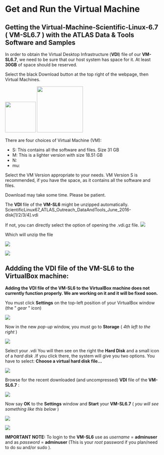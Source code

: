 # Get and Run the Virtual Machine


## Getting the Virtual-Machine-Scientific-Linux-6.7 ( **VM-SL6.7** ) with the **ATLAS Data & Tools Software and Samples**


In order to obtain the Virtual Desktop Infrastructure (**VDI**) file of our **VM-SL6.7**, we need to be sure that our host system has space for it.  At least **30GB** of space should be reserved.

Select the black Download button at the top right of the webpage, then Virtual Machines.  

<img src="./pictures/Download.jpg" width="100" />
<img src="./pictures/VMbutton.jpg" width="150" /> 



There are four choices of Virtual Machine (VM):  
* S: This contains all the software and files.  Size 31 GB     
* M: This is a lighter version with size 18.51 GB
* N: 
* mu:


Select the VM Version appropriate to your needs.  VM Version S is recommended, if you have the space, as it contains all the software and files.

Download may take some time.  Please be patient.

The **VDI** file of the **VM-SL6**
might be unzipped automatically.
ScientificLinux67_ATLAS_Outreach_DataAndTools_June_2016-disk[1/2/3/4].vdi 

If not, you can directly select the option of opening the .vdi.gz file.
![](pictures/Screenshot_2015-02-05_02.43.32.png)

Which will unzip the file

![](pictures/Screenshot_2015-02-03_15.08.26.png)

![](pictures/Screenshot_2015-02-03_15.28.18.png)


## Addding the VDI file of the VM-SL6 to the VirtualBox machine: 


**Adding the VDI file of the VM-SL6 to the VirtualBox machine does not currently function properly.  We are working on it and it will be fixed soon.**

You must click **Settings** on the top-left position of your VirtualBox window (the " _gear_  " icon)

![](pictures/Screenshot_2015-02-02_22.46.35.png)

Now in the new _pop-up_ window, you must go to **Storage** ( _4th left to the right_ ) 

![](pictures/Screenshot_2015-02-02_22.46.50.png)

Select your .vdi
You will then see on the right the **Hard Disk** and a small icon of a _hard disk_ .If you click there, the system will give you two options. 
You have to select: **Choose a virtual hard disk file...**

![](pictures/Screenshot_2015-02-02_22.48.11.png)

Browse for the recent downloaded (and uncompressed) **VDI** file of the **VM-SL6.7** :

![](pictures/Screenshot_2015-02-03_15.31.55.png)

Now say **OK** to the **Settings** window and **Start** your **VM-SL6.7**    ( _you will see something like this below_ )

![](pictures/Screenshot_2015-02-03_15.33.12.png)

![](pictures/Screenshot_2015-02-03_15.34.04.png)

**IMPORTANT NOTE:** To login to the **VM-SL6** use as _username_ = **adminuser** and as _password_ = **adminuser**
(This is your *root* password if you plan/need to do su and/or sudo ).

